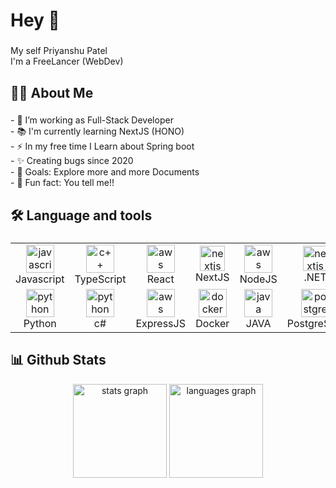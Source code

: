 ###
<h1 align="left">Hey 👋</h1>

###

<p align="left">My self Priyanshu Patel <br> I'm a FreeLancer (WebDev)</p>

###
<h2 align="left">👩‍💻  About Me</h2>

###
<p align="left">- 🔭 I’m working as Full-Stack Developer<br>- 📚 I'm currently learning NextJS (HONO)<br>- ⚡ In my free time I Learn about Spring boot<br>- ✨ Creating bugs since 2020<br>- 🎯 Goals: Explore more and more Documents<br>- 🎲 Fun fact: You tell me!!</p>

###

<h2 align="left">🛠 Language and tools</h2>

###

<table align="center">
  <tr>
  <td align="center" width="90">
    <img src = "https://techstack-generator.vercel.app/js-icon.svg" width="45" height="45" alt="javascript" title="javascript"/>
      <br>Javascript
    </td>
    <td align="center" width="90">
    <img src = "https://techstack-generator.vercel.app/ts-icon.svg" width="45" height="45"  alt="c++" title="c++"/>
      <br>TypeScript
    </td>
    <td align="center" width="90">
    <img src = "https://techstack-generator.vercel.app/react-icon.svg" width="45" height="45" alt="aws" title="aws"/>
      <br>React
    </td>
    <td align="center" width="90">
      <img src="https://cdn.jsdelivr.net/gh/devicons/devicon/icons/nextjs/nextjs-original.svg" height="40" alt="nextjs logo"  />
      <br>NextJS
    </td>
        <td align="center" width="90">
    <img src = "https://skillicons.dev/icons?i=nodejs" width="45" height="45" alt="aws" title="aws"/>
      <br>NodeJS
    </td>
        <td align="center" width="90">
      <img src="https://cdn.jsdelivr.net/gh/devicons/devicon/icons/dot-net/dot-net-plain-wordmark.svg" height="40" alt="nextjs logo"  />
      <br>.NET
    </td>
    <td align="center" width="90">
    <img src = "https://skillicons.dev/icons?i=html" width="45" height="45" alt="html" title="html"/>
      <br>HTML
    </td>
    <td align="center" width="90">
    <img src = "https://skillicons.dev/icons?i=css" width="45" height="45" alt="css" title="css"/>
      <br>CSS
    </td>
    <td align="center" width="90">
    <img src = "https://hono.dev/images/logo-small.png" width="45" height="45" alt="hono" title="hono"/>
      <br>HONO
    </td>
    </tr>
  <tr>
    <td align="center" width="90">
    <img src = "https://techstack-generator.vercel.app/python-icon.svg" width="45" height="45" alt="python" title="python"/>
      <br>Python
    </td>
    <td align="center" width="90">
    <img src = "https://techstack-generator.vercel.app/csharp-icon.svg" width="45" height="45" alt="python" title="python"/>
      <br>c#
    </td>
    <td align="center" width="90">
    <img src = "https://skillicons.dev/icons?i=expressjs" width="45" height="45" alt="aws" title="aws"/>
      <br>ExpressJS
    </td>
    <td align="center" width="90">
    <img src = "https://techstack-generator.vercel.app/docker-icon.svg" width="45" height="45" alt="docker" title="docker"/>
      <br>Docker
    </td>
    <td align="center" width="90">
    <img src = "https://techstack-generator.vercel.app/java-icon.svg" width="45" height="45" alt="java" title="java"/>
      <br>JAVA
    </td>
    <td align="center" width="90">
    <img src = "https://skillicons.dev/icons?i=postgresql" width="45" height="45" alt="postgresql" title="postgresql"/>
      <br>PostgreSQL
    </td>
    <!-- <td align="center" width="90">
    <img src = "https://techstack-generator.vercel.app/mysql-icon.svg" width="45" height="45" alt="mysql" title="mysql"/>
      <br>MySQL
    </td> -->
    <td align="center" width="90">
    <img src = "https://skillicons.dev/icons?i=mongodb" width="45" height="45" alt="mysql" title="mysql"/>
      <br>MongoDB
    </td>
    <!-- <td align="center" width="90">
    <img src = "https://skillicons.dev/icons?i=git" width="45" height="45" alt="git" title="git"/>
      <br>Git
    </td> -->
    <td align="center" width="90">
    <img src = "https://skillicons.dev/icons?i=postman" width="45" height="45" alt="postman" title="postman"/>
      <br>Postman
    </td>
    <td align="center" width="90">
    <img src = "https://techstack-generator.vercel.app/aws-icon.svg" width="45" height="45" alt="aws" title="aws"/>
      <br>AWS
    </td>
  </tr>
</table>

###



###
<div align = "left">
<h2>📊 Github Stats</h2>
</div>
<div align="center">
  <img src="https://github-readme-stats.vercel.app/api?username=priyanshu1044&hide_title=false&hide_rank=false&show_icons=true&include_all_commits=true&count_private=true&disable_animations=false&theme=dracula&locale=en&hide_border=false" height="150" alt="stats graph"  />
<!-- <div>
    <img src="https://github-readme-stats.vercel.app/api?username=priyanshu1044&show_icons=true&theme=transparent" />
</div> -->
  <img src="https://github-readme-stats.vercel.app/api/top-langs?username=priyanshu1044&locale=en&hide_title=false&layout=compact&card_width=320&langs_count=5&theme=dracula&hide_border=false" height="150" alt="languages graph"  />
</div>

